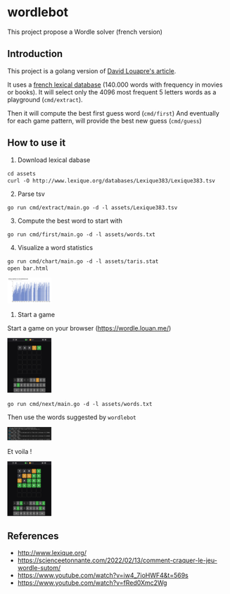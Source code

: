 # wordlebot
This project propose a Wordle solver (french version)

## Introduction

This project is a golang version of [David Louapre's article](https://scienceetonnante.com/2022/02/13/comment-craquer-le-jeu-wordle-sutom/).

It uses a [french lexical database](http://www.lexique.org/) (140.000 words with frequency in movies or books).
It will select only the 4096 most frequent 5 letters words as a playground (`cmd/extract`).

Then it will compute the best first guess word (`cmd/first`)
And eventually for each game pattern, will provide the best new guess (`cmd/guess`)


## How to use it

1. Download lexical dabase
```
cd assets
curl -O http://www.lexique.org/databases/Lexique383/Lexique383.tsv
```

2. Parse tsv
```
go run cmd/extract/main.go -d -l assets/Lexique383.tsv
```

3. Compute the best word to start with
```
go run cmd/first/main.go -d -l assets/words.txt
```

4. Visualize a word statistics
```
go run cmd/chart/main.go -d -l assets/taris.stat
open bar.html
```

<img src="stat.png" width="100">

1. Start a game

Start a game on your browser (https://wordle.louan.me/)

<img src="https://github.com/jtbonhomme/wordlebot/raw/master/game-start.png" width="100">

```
go run cmd/next/main.go -d -l assets/words.txt
```

Then use the words suggested by `wordlebot`

<img src="cli.png" width="100">

Et voila !

<img src="game-win.png" width="100">

## References

* http://www.lexique.org/
* https://scienceetonnante.com/2022/02/13/comment-craquer-le-jeu-wordle-sutom/
* https://www.youtube.com/watch?v=iw4_7ioHWF4&t=569s
* https://www.youtube.com/watch?v=fRed0Xmc2Wg